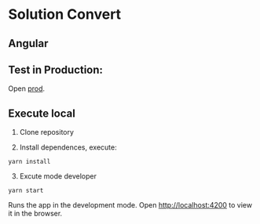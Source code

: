 # Solution Convert

## Angular

## Test in Production:

Open [prod](https://65c2215a60a1c87d6bc6b6d7--resilient-donut-38a760.netlify.app/#/auth/login).

## Execute local

1. Clone repository

2. Install dependences, execute:

```
yarn install
```

3. Excute mode developer

```
yarn start
```

Runs the app in the development mode.
Open [http://localhost:4200](http://localhost:4200) to view it in the browser.
